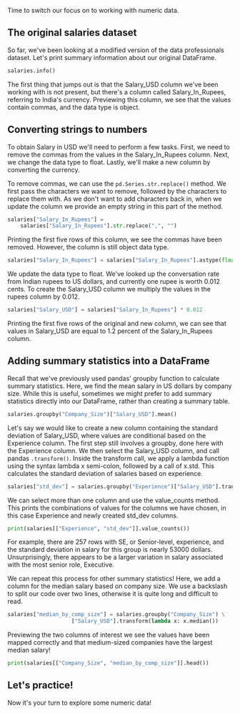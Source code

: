 Time to switch our focus on to working with numeric data.
## The original salaries dataset
So far, we've been looking at a modified version of the data professionals dataset. Let's print summary information about our original DataFrame.
```Python
salaries.info()
```
The first thing that jumps out is that the Salary_USD column we've been working with is not present, but there's a column called Salary_In_Rupees, referring to India's currency. Previewing this column, we see that the values contain commas, and the data type is object.
## Converting strings to numbers
To obtain Salary in USD we'll need to perform a few tasks. First, we need to remove the commas from the values in the Salary_In_Rupees column. Next, we change the data type to float. Lastly, we'll make a new column by converting the currency.

To remove commas, we can use the `pd.Series.str.replace()` method. We first pass the characters we want to remove, followed by the characters to replace them with. As we don't want to add characters back in, when we update the column we provide an empty string in this part of the method. 
```Python
salaries["Salary_In_Rupees"] = 
	salaries["Salary_In_Rupees"].str.replace(",", "")
```
Printing the first five rows of this column, we see the commas have been removed. However, the column is still object data type.
```Python
salaries["Salary_In_Rupees"] = salaries["Salary_In_Rupees"].astype(float)
```
We update the data type to float.
We've looked up the conversation rate from Indian rupees to US dollars, and currently one rupee is worth 0.012 cents. To create the Salary_USD column we multiply the values in the rupees column by 0.012.
```Python
salaries["Salary_USD"] = salaries["Salary_In_Rupees"] * 0.012
```
Printing the first five rows of the original and new column, we can see that values in Salary_USD are equal to 1.2 percent of the Salary_In_Rupees column.
## Adding summary statistics into a DataFrame
Recall that we've previously used pandas' groupby function to calculate summary statistics. Here, we find the mean salary in US dollars by company size. While this is useful, sometimes we might prefer to add summary statistics directly into our DataFrame, rather than creating a summary table.
```Python
salaries.groupby("Company_Size")["Salary_USD"].mean()
```
Let's say we would like to create a new column containing the standard deviation of Salary_USD, where values are conditional based on the Experience column. The first step still involves a groupby, done here with the Experience column. We then select the Salary_USD column, and call pandas `.transform()`. Inside the transform call, we apply a lambda function using the syntax lambda x semi-colon, followed by a call of x.std. This calculates the standard deviation of salaries based on experience.
```Python
salaries["std_dev"] = salaries.groupby("Experience")["Salary_USD"].transform(lambda x: x.std())
```

We can select more than one column and use the value_counts method. This prints the combinations of values for the columns we have chosen, in this case Experience and newly created std_dev columns. 
```Python
print(salaries[["Experience", "std_dev"]].value_counts())
```
For example, there are 257 rows with SE, or Senior-level, experience, and the standard deviation in salary for this group is nearly 53000 dollars. Unsurprisingly, there appears to be a larger variation in salary associated with the most senior role, Executive.

We can repeat this process for other summary statistics! Here, we add a column for the median salary based on company size. We use a backslash to split our code over two lines, otherwise it is quite long and difficult to read. 
```Python
salaries["median_by_comp_size"] = salaries.groupby("Company_Size") \
					["Salary_USD"].transform(lambda x: x.median())
```
Previewing the two columns of interest we see the values have been mapped correctly and that medium-sized companies have the largest median salary!
```Python
print(salaries[["Company_Size", "median_by_comp_size"]].head())
```
## Let's practice!
Now it's your turn to explore some numeric data!